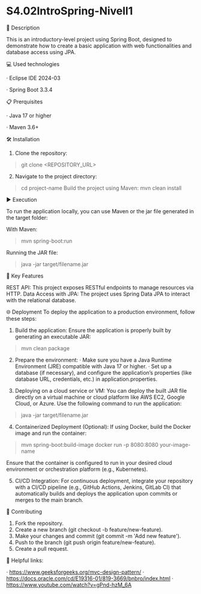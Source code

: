 # S4.02IntroSpring-Nivell1

📄 Description

This is an introductory-level project using Spring Boot, designed to demonstrate how to create a basic application with web functionalities and database access using JPA.

💻 Used technologies

· Eclipse IDE 2024-03 

· Spring Boot 3.3.4


📋 Prerquisites

· Java 17 or higher 

· Maven 3.6+


🛠️ Installation

1. Clone the repository:
> git clone <REPOSITORY_URL>
2. Navigate to the project directory:
> cd project-name
Build the project using Maven:
> mvn clean install


▶️ Execution

To run the application locally, you can use Maven or the jar file generated in the target folder:

With Maven:
> mvn spring-boot:run

Running the JAR file:
> java -jar target/filename.jar


🔑 Key Features

REST API: This project exposes RESTful endpoints to manage resources via HTTP.
Data Access with JPA: The project uses Spring Data JPA to interact with the relational database.

🌐 Deployment
To deploy the application to a production environment, follow these steps:

1. Build the application: Ensure the application is properly built by generating an executable JAR:
> mvn clean package

2. Prepare the environment:
· Make sure you have a Java Runtime Environment (JRE) compatible with Java 17 or higher.
· Set up a database (if necessary), and configure the application’s properties (like database URL, credentials, etc.) in application.properties.

3. Deploying on a cloud service or VM: You can deploy the built JAR file directly on a virtual machine or cloud platform like AWS EC2, Google Cloud, or Azure. Use the following command to run the application:

> java -jar target/filename.jar

4. Containerized Deployment (Optional): If using Docker, build the Docker image and run the container:
> mvn spring-boot:build-image
> docker run -p 8080:8080 your-image-name

Ensure that the container is configured to run in your desired cloud environment or orchestration platform (e.g., Kubernetes).

5. CI/CD Integration: For continuous deployment, integrate your repository with a CI/CD pipeline (e.g., GitHub Actions, Jenkins, GitLab CI) that automatically builds and deploys the application upon commits or merges to the main branch.


🤝 Contributing
1. Fork the repository.
2. Create a new branch (git checkout -b feature/new-feature).
3. Make your changes and commit (git commit -m 'Add new feature').
4. Push to the branch (git push origin feature/new-feature).
5. Create a pull request.


🔗 Helpful links: 

· https://www.geeksforgeeks.org/mvc-design-pattern/
· https://docs.oracle.com/cd/E19316-01/819-3669/bnbro/index.html
· https://www.youtube.com/watch?v=gPnd-hzM_6A
